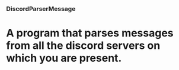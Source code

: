 ### DiscordParserMessage

# A program that parses messages from all the discord servers on which you are present.

